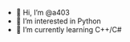 - 👋 Hi, I’m @a403
- 👀 I’m interested in Python
- 🌱 I’m currently learning C++/C#

<!---
a403/a403 is a ✨ special ✨ repository because its `README.md` (this file) appears on your GitHub profile.
You can click the Preview link to take a look at your changes.
--->
